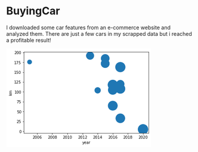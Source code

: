 # BuyingCar

I downloaded some car features from an e-commerce website and analyzed them. There are just a few cars in my scrapped data but i reached a profitable result!


![cheapest passat](https://github.com/ksknysn/BuyingCar/blob/main/passatGraph.png)
